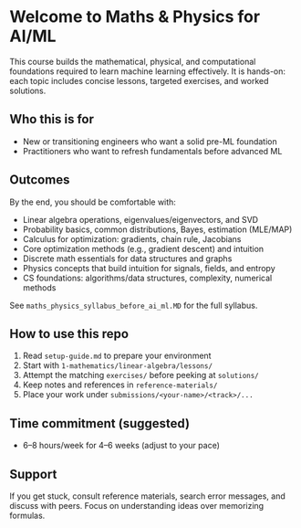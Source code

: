 # Welcome to Maths & Physics for AI/ML

This course builds the mathematical, physical, and computational foundations required to learn machine learning effectively. It is hands-on: each topic includes concise lessons, targeted exercises, and worked solutions.

## Who this is for

- New or transitioning engineers who want a solid pre-ML foundation
- Practitioners who want to refresh fundamentals before advanced ML

## Outcomes

By the end, you should be comfortable with:

- Linear algebra operations, eigenvalues/eigenvectors, and SVD
- Probability basics, common distributions, Bayes, estimation (MLE/MAP)
- Calculus for optimization: gradients, chain rule, Jacobians
- Core optimization methods (e.g., gradient descent) and intuition
- Discrete math essentials for data structures and graphs
- Physics concepts that build intuition for signals, fields, and entropy
- CS foundations: algorithms/data structures, complexity, numerical methods

See `maths_physics_syllabus_before_ai_ml.MD` for the full syllabus.

## How to use this repo

1. Read `setup-guide.md` to prepare your environment
2. Start with `1-mathematics/linear-algebra/lessons/`
3. Attempt the matching `exercises/` before peeking at `solutions/`
4. Keep notes and references in `reference-materials/`
5. Place your work under `submissions/<your-name>/<track>/...`

## Time commitment (suggested)

- 6–8 hours/week for 4–6 weeks (adjust to your pace)

## Support

If you get stuck, consult reference materials, search error messages, and discuss with peers. Focus on understanding ideas over memorizing formulas.
